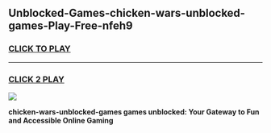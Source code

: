 
## Unblocked-Games-chicken-wars-unblocked-games-Play-Free-nfeh9
<h3>
<a href="https://premium76.site?title=chicken-wars-unblocked-games&ref=19M">CLICK TO PLAY</a></h3>
<hr>

<h3>
<a href="https://premium76.site?title=chicken-wars-unblocked-games&ref=19M">CLICK 2 PLAY</a>
  
</h3>

<a href="https://premium76.site?title=chicken-wars-unblocked-games&ref=19M"><img src="https://clearcache.store/games.png"></a>


**chicken-wars-unblocked-games games unblocked: Your Gateway to Fun and Accessible Online Gaming**
